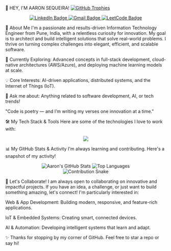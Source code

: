 👋 HEY, I'M AARON SEQUEIRA!
<a href="https://github.com/aaronseq12">
<img src="https://www.google.com/search?q=https://github-profile-trophy.vercel.app/%3Fusername%3Daaronseq12%26theme%3Ddracula%26column%3D7%26margin-w%3D15%26margin-h%3D15" alt="GitHub Trophies" />
</a>

</div>

<div align="center">
<a href="https://www.linkedin.com/in/aaronsequeira/">
<img src="https://www.google.com/search?q=https://img.shields.io/badge/LinkedIn-0077B5%3Fstyle%3Dfor-the-badge%26logo%3Dlinkedin%26logoColor%3Dwhite" alt="LinkedIn Badge"/>
</a>
<a href="mailto:aaronsequeira12@gmail.com">
<img src="https://img.shields.io/badge/Gmail-D14836?style=for-the-badge&logo=gmail&logoColor=white" alt="Gmail Badge"/>
</a>
<a href="https://leetcode.com/u/AaronSequeira/">
<img src="https://www.google.com/search?q=https://img.shields.io/badge/LeetCode-FFA116%3Fstyle%3Dfor-the-badge%26logo%3Dleetcode%26logoColor%3Dblack" alt="LeetCode Badge"/>
</a>
</div>

🚀 About Me
I'm a passionate and results-driven Information Technology Engineer from Pune, India, with a relentless curiosity for innovation. My goal is to architect and build intelligent solutions that solve real-world problems. I thrive on turning complex challenges into elegant, efficient, and scalable software.

🌱 Currently Exploring: Advanced concepts in full-stack development, cloud-native architectures (AWS/Azure), and deploying machine learning models at scale.

💡 Core Interests: AI-driven applications, distributed systems, and the Internet of Things (IoT).

💬 Ask me about: Anything related to software development, AI, or tech trends!

"Code is poetry — and I’m writing my verses one innovation at a time."

🛠️ My Tech Stack & Tools
Here are some of the technologies I love to work with:

<p align="center">
<a href="https://skillicons.dev">
<img src="https://www.google.com/search?q=https://skillicons.dev/icons%3Fi%3Djava,py,js,ts,html,css,react,nextjs,nodejs,express,mongodb,mysql,postgres,docker,kubernetes,aws,azure,gcp,git,github,postman,figma,idea,vscode%26perline%3D10" />
</a>
</p>

📊 My GitHub Stats & Activity
I'm always learning and contributing. Here's a snapshot of my activity!

<div align="center">
<img src="https://www.google.com/search?q=https://github-readme-stats.vercel.app/api%3Fusername%3Daaronseq12%26show_icons%3Dtrue%26theme%3Ddracula%26include_all_commits%3Dtrue%26count_private%3Dtrue" alt="Aaron's GitHub Stats" />
<img src="https://www.google.com/search?q=https://github-readme-stats.vercel.app/api/top-langs/%3Fusername%3Daaronseq12%26layout%3Dcompact%26langs_count%3D8%26theme%3Ddracula" alt="Top Languages" />
</div>

<div align="center">
<img src="https://www.google.com/search?q=https://raw.githubusercontent.com/aaronseq12/aaronseq12/output/github-contribution-grid-snake.svg" alt="Contribution Snake" />
</div>

🤝 Let's Collaborate!
I am always open to collaborating on innovative and impactful projects. If you have an idea, a challenge, or just want to build something amazing, let's connect! I'm particularly interested in:

Web & App Development: Building modern, responsive, and feature-rich applications.

IoT & Embedded Systems: Creating smart, connected devices.

AI & Automation: Developing intelligent systems that learn and adapt.

✨ Thanks for stopping by my corner of GitHub. Feel free to star a repo or say hi!
